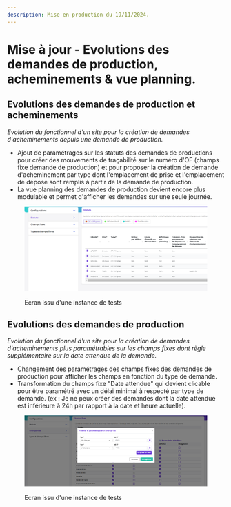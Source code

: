 ```yaml
---
description: Mise en production du 19/11/2024.
---
```


# Mise à jour - Evolutions des demandes de production,  acheminements & vue planning.

## Evolutions des demandes de production et acheminements&#x20;

_Evolution du fonctionnel d'un site pour la création de demandes d'acheminements depuis une demande de production._&#x20;

* Ajout de paramétrages sur les statuts des demandes de productions pour créer des mouvements de traçabilité sur le numéro d'OF (champs fixe demande de production) et pour proposer la création de demande d'acheminement par type dont l'emplacement de prise et l'emplacement de dépose sont remplis à partir de la demande de production.&#x20;
* La vue planning des demandes de production devient encore plus modulable et permet d'afficher les demandes sur une seule journée.&#x20;

<figure><img src="../../.gitbook/assets/image (1) (1) (1).png" alt=""><figcaption><p>Ecran issu d'une instance de tests</p></figcaption></figure>



## Evolutions des demandes de production&#x20;

_Evolution du fonctionnel d'un site pour la création de demandes d'acheminements plus paramétrables sur les champs fixes dont règle supplémentaire sur la date attendue de la demande._&#x20;

* Changement des paramétrages des champs fixes des demandes de production pour afficher les champs en fonction du type de demande.&#x20;
* Transformation du champs fixe "Date attendue" qui devient clicable pour être paramétré avec un délai minimal à respecté par type de demande. (ex : Je ne peux créer des demandes dont la date attendue est inférieure à 24h par rapport à la date et heure actuelle).&#x20;

<figure><img src="../../.gitbook/assets/image (1) (1) (1) (1).png" alt=""><figcaption><p>Ecran issu d'une instance de tests</p></figcaption></figure>

